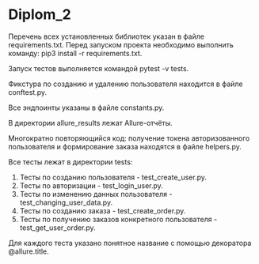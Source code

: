 # Diplom_2

Перечень всех установленных библиотек указан в файле requirements.txt. 
Перед запуском проекта необходимо выполнить команду: pip3 install -r requirements.txt.

Запуск тестов выполняется командой pytest -v tests.

Фикстура по созданию и удалению пользователя находится в файле conftest.py.

Все эндпоинты указаны в файле constants.py.

В директории allure_results лежат Allure-отчёты.

Многократно повторяющийся код: получение токена авторизованного пользователя и формирование заказа находятся в файле helpers.py.

Все тесты лежат в директории tests:
1. Тесты по созданию пользователя - test_create_user.py.
2. Тесты по авторизации - test_login_user.py.
3. Тесты по изменению данных пользователя - test_changing_user_data.py.
4. Тесты по созданию заказа - test_create_order.py.
5. Тесты по получению заказов конкретного пользователя - test_get_user_order.py.

Для каждого теста указано понятное название с помощью декоратора @allure.title.
